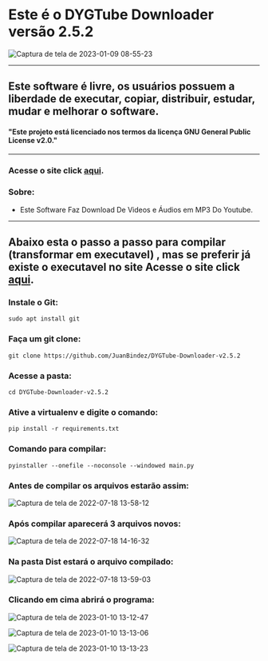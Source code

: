 # Este é o DYGTube Downloader versão 2.5.2

![Captura de tela de 2023-01-09 08-55-23](https://user-images.githubusercontent.com/79322362/211603779-dfac1c01-21e7-49f8-bfd5-9060c58d5cf4.png)



----------

## Este software é livre, os usuários possuem a liberdade de executar, copiar, distribuir, estudar, mudar e melhorar o software.

#### "Este projeto está licenciado nos termos da licença GNU General Public License v2.0."

----------
### Acesse o site click __[aqui](https://juanbindez.github.io/site.dygtube.downloader/)__.

### Sobre:

- Este Software Faz Download De Videos e Áudios em MP3 Do Youtube.

-----------
## Abaixo esta o passo a passo para compilar (transformar em executavel) , mas se preferir já existe o executavel no site Acesse o site click __[aqui](https://juanbindez.github.io/site.dygtube.downloader/)__.

### Instale o Git:

    sudo apt install git

### Faça um git clone:

    git clone https://github.com/JuanBindez/DYGTube-Downloader-v2.5.2
    
### Acesse a pasta:

    cd DYGTube-Downloader-v2.5.2

### Ative a virtualenv e digite o comando:


    pip install -r requirements.txt

### Comando para compilar:


    pyinstaller --onefile --noconsole --windowed main.py
    
    
### Antes de compilar os arquivos estarão assim:

![Captura de tela de 2022-07-18 13-58-12](https://user-images.githubusercontent.com/79322362/179566764-2d5149fe-4425-45d6-a025-032d66251c7f.png)

### Após compilar aparecerá 3 arquivos novos:

![Captura de tela de 2022-07-18 14-16-32](https://user-images.githubusercontent.com/79322362/179566787-86690eba-0902-4be7-9d7f-620996c776b5.png)

### Na pasta Dist estará o arquivo compilado:

![Captura de tela de 2022-07-18 13-59-03](https://user-images.githubusercontent.com/79322362/179566803-b58c664b-bb25-4d49-8bb0-8fd5466123de.png)

### Clicando em cima abrirá o programa:

![Captura de tela de 2023-01-10 13-12-47](https://user-images.githubusercontent.com/79322362/211603927-8c30bcad-6d3d-4b3a-bce3-43446c60d963.png)

![Captura de tela de 2023-01-10 13-13-06](https://user-images.githubusercontent.com/79322362/211603951-683d841f-85fb-4416-863d-bdd1aead91e1.png)


![Captura de tela de 2023-01-10 13-13-23](https://user-images.githubusercontent.com/79322362/211603968-4649fde5-b2d8-4922-94e9-729c1373b0f1.png)



